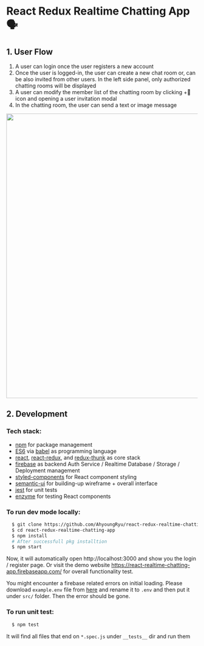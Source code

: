 # React Redux Realtime Chatting App 🗣

## 1. User Flow
  1. A user can login once the user registers a new account
  2. Once the user is logged-in, the user can create a new chat room or, can be also invited from other users. In the left side panel, only authorized chatting rooms will be displayed
  3. A user can modify the member list of the chatting room by clicking +👤icon and opening a user invitation modal
  4. In the chatting room, the user can send a text or image message

<image src="./src/images/record.gif" width="750px" />

## 2. Development
### Tech stack:
+ [npm](https://www.npmjs.com/) for package management
+ [ES6](https://github.com/lukehoban/es6features) via [babel](https://babeljs.io/) as programming language
+ [react](https://facebook.github.io/react), [react-redux](https://react-redux.js.org/), and [redux-thunk](https://github.com/reduxjs/redux-thunk) as core stack
+ [firebase](https://firebase.google.com/) as backend Auth Service / Realtime Database / Storage  / Deployment management
+ [styled-components](https://www.styled-components.com/) for React component styling
+ [semantic-ui](https://react.semantic-ui.com/) for building-up wireframe + overall interface
+ [jest](https://facebook.github.io/jest) for unit tests
+ [enzyme](https://github.com/airbnb/enzyme) for testing React components

### To run dev mode locally:
```bash
  $ git clone https://github.com/AhyoungRyu/react-redux-realtime-chatting-app.git
  $ cd react-redux-realtime-chatting-app
  $ npm install
  # After successfull pkg installtion
  $ npm start
```
Now, it will automatically open http://localhost:3000 and show you the login / register page. 
Or visit the demo website https://react-realtime-chatting-app.firebaseapp.com/ for overall functionality test.

You might encounter a firebase related errors on initial loading. Please download `example.env` file from [here](https://firebasestorage.googleapis.com/v0/b/react-realtime-chatting-app.appspot.com/o/etc%2Fexample.env?alt=media&token=bab91b16-5c06-4884-882f-8cf1e23fcb44) and rename it to `.env` and then put it under `src/` folder. Then the error should be gone.

### To run unit test:
```bash
  $ npm test
```
It will find all files that end on `*.spec.js` under `__tests__` dir and run them
